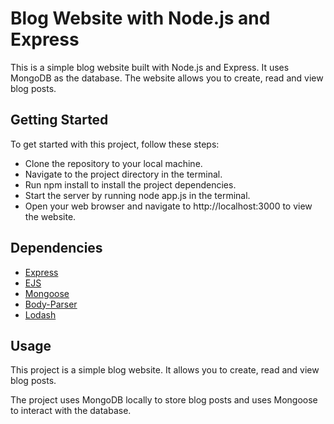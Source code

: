# Blog Website with Node.js and Express

This is a simple blog website built with Node.js and Express. It uses MongoDB as the database. The website allows you to create, read and view blog posts.

## Getting Started

To get started with this project, follow these steps:

- Clone the repository to your local machine.
- Navigate to the project directory in the terminal.
- Run npm install to install the project dependencies.
- Start the server by running node app.js in the terminal.
- Open your web browser and navigate to http://localhost:3000 to view the website.

## Dependencies

- [Express](https://www.npmjs.com/package/express)
- [EJS](https://www.npmjs.com/package/ejs)
- [Mongoose](https://www.npmjs.com/package/mongoose)
- [Body-Parser](https://www.npmjs.com/package/body-parser)
- [Lodash](https://www.npmjs.com/package/lodash)

## Usage

This project is a simple blog website. It allows you to create, read and view blog posts.

The project uses MongoDB locally to store blog posts and uses Mongoose to interact with the database.